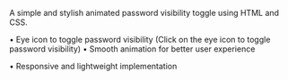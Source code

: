 A simple and stylish animated password visibility toggle using HTML and CSS.

•	Eye icon to toggle password visibility (Click on the eye icon to toggle password visibility)
•	Smooth animation for better user experience

•	Responsive and lightweight implementation
